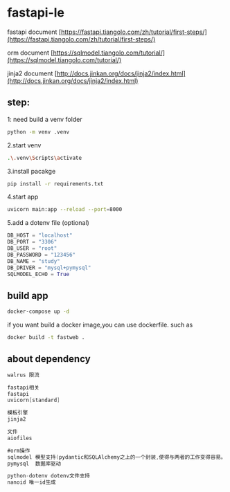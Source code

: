 # fastapi-le

fastapi document
[https://fastapi.tiangolo.com/zh/tutorial/first-steps/](https://fastapi.tiangolo.com/zh/tutorial/first-steps/)


orm document
[https://sqlmodel.tiangolo.com/tutorial/](https://sqlmodel.tiangolo.com/tutorial/)


jinja2 document
[http://docs.jinkan.org/docs/jinja2/index.html](http://docs.jinkan.org/docs/jinja2/index.html)

## step:
1: need build a venv folder
```bash
python -m venv .venv
```
2.start venv
```bash
.\.venv\Scripts\activate 
```
3.install pacakge
```bash
pip install -r requirements.txt
```
4.start app
```bash
uvicorn main:app --reload --port=8000
```
5.add a dotenv file (optional)
```python
DB_HOST = "localhost"
DB_PORT = "3306"
DB_USER = "root"
DB_PASSWORD = "123456"
DB_NAME = "study"
DB_DRIVER = "mysql+pymysql"
SQLMODEL_ECHO = True
```



## build app
```bash
docker-compose up -d
```
if you want build a docker image,you can use dockerfile.
such as
```bash
docker build -t fastweb .
```

## about dependency
```java
walrus 限流

fastapi相关
fastapi
uvicorn[standard]

模板引擎
jinja2

文件
aiofiles

#orm操作
sqlmodel 模型支持(pydantic和SQLAlchemy之上的一个封装,使得与两者的工作变得容易。是fastapi作者为了简化数据库操作而设计的,对fastapi框架兼容最好)
pymysql  数据库驱动

python-dotenv dotenv文件支持
nanoid 唯一id生成
```